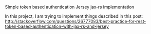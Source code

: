 Simple token based authentication Jersey jax-rs implementation

In this project, I am trying to implement things described in this post: 
http://stackoverflow.com/questions/26777083/best-practice-for-rest-token-based-authentication-with-jax-rs-and-jersey
